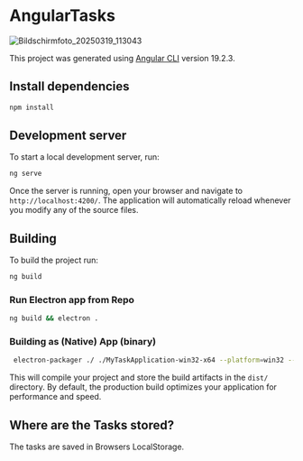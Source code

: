 # AngularTasks

![Bildschirmfoto_20250319_113043](https://github.com/user-attachments/assets/e21b2f5f-aa61-4206-8f8c-1bd87582fe78)


This project was generated using [Angular CLI](https://github.com/angular/angular-cli) version 19.2.3.

## Install dependencies

```bash
npm install
```

## Development server

To start a local development server, run:

```bash
ng serve
```

Once the server is running, open your browser and navigate to `http://localhost:4200/`. The application will automatically reload whenever you modify any of the source files.

## Building

To build the project run:

```bash
ng build
```

### Run Electron app from Repo

```bash
ng build && electron .
```

### Building as (Native) App (binary)

```bash
 electron-packager ./ ./MyTaskApplication-win32-x64 --platform=win32 --overwrite
```

This will compile your project and store the build artifacts in the `dist/` directory. By default, the production build optimizes your application for performance and speed.

## Where are the Tasks stored?

The tasks are saved in Browsers LocalStorage.
